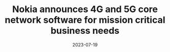 ---
category:
- .nan
date: 2023-07-19
keyword_suggestion: ubuntu install docker
post_inspiration: https://www.telecomtv.com/content/digital-platforms-services/nokia-announces-4g-and-5g-core-network-software-for-mission-critical-business-needs-47604/
silot_terms: digital automation
title: Nokia announces 4G and 5G core network software for mission critical business
  needs
---